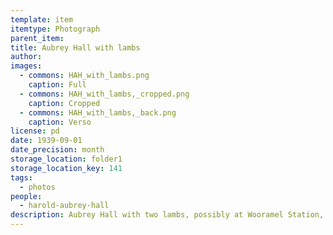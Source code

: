 ```yaml
---
template: item
itemtype: Photograph
parent_item: 
title: Aubrey Hall with lambs
author: 
images:
  - commons: HAH_with_lambs.png
    caption: Full
  - commons: HAH_with_lambs,_cropped.png
    caption: Cropped
  - commons: HAH_with_lambs,_back.png
    caption: Verso
license: pd
date: 1939-09-01
date_precision: month
storage_location: folder1
storage_location_key: 141
tags:
  - photos
people:
  - harold-aubrey-hall
description: Aubrey Hall with two lambs, possibly at Wooramel Station, Western Australia.
---
```

